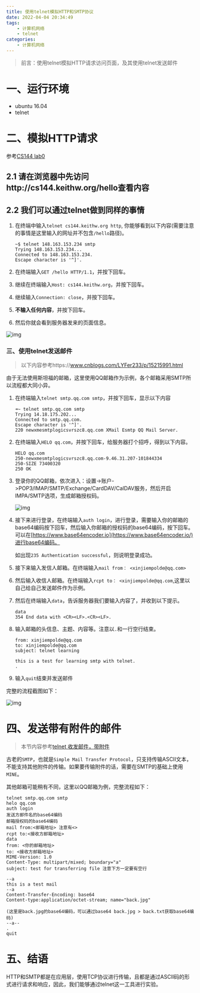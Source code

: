 ```yaml
---
title: 使用telnet模拟HTTP和SMTP协议
date: 2022-04-04 20:34:49
tags:
    - 计算机网络
    - telnet
categories:
    - 计算机网络
---
```


> 前言：使用telnet模拟HTTP请求访问页面，及其使用telnet发送邮件

# 一、运行环境

- ubuntu 16.04
- telnet

<!--more-->

# 二、模拟HTTP请求

参考[CS144 lab0](https://cs144.github.io/assignments/lab0.pdf)

## 2.1 请在浏览器中先访问http://cs144.keithw.org/hello查看内容

## 2.2 我们可以通过telnet做到同样的事情

1. 在终端中输入`telnet cs144.keithw.org http`, 你能够看到以下内容(需要注意的事情是这里输入的网址并不包含`/hello`路径)。

   ```
   ~$ telnet 148.163.153.234 smtp
   Trying 148.163.153.234...
   Connected to 148.163.153.234.
   Escape character is '^]'.
   ```

2. 在终端输入`GET /hello HTTP/1.1`，并按下回车。

3. 继续在终端输入`Host: cs144.keithw.org`，并按下回车。

4. 继续输入`Connection: close`，并按下回车。

5. **不输入任何内容**，并按下回车。

6. 然后你就会看到服务器发来的页面信息。

![img](http://img.singhe.art/FpJoWxvW8X2d-MVv3f2liOcC___z)

### 三、使用telnet发送邮件

> 以下内容参考https://www.cnblogs.com/LYFer233/p/15215991.html

由于无法使用斯坦福的邮箱，这里使用QQ邮箱作为示例，各个邮箱采用SMTP所以流程都大同小异。

1. 在终端输入`telnet smtp.qq.com smtp`，并按下回车，显示以下内容

   ```
   ➜~ telnet smtp.qq.com smtp
   Trying 14.18.175.202...
   Connected to smtp.qq.com.
   Escape character is '^]'.
   220 newxmesmtplogicsvrszc8.qq.com XMail Esmtp QQ Mail Server.
   ```

2. 在终端输入`HELO qq.com`，并按下回车，给服务器打个招呼，得到以下内容。

   ```
   HELO qq.com
   250-newxmesmtplogicsvrszc8.qq.com-9.46.31.207-101844334
   250-SIZE 73400320
   250 OK
   ```

3. 登录你的QQ邮箱，依次进入：设置->账户->POP3/IMAP/SMTP/Exchange/CardDAV/CalDAV服务，然后开启IMPA/SMTP选项，生成邮箱授权码。

   ![img](http://img.singhe.art/FmnKKUHbO5bmYODrtxHlwe80Zcft)

4. 接下来进行登录，在终端输入`auth login`，进行登录，需要输入你的邮箱的base64编码按下回车，然后输入你邮箱的授权码的base64编码，按下回车。可以在[https://www.base64encoder.io](https://www.base64encoder.io/)进行base64编码。

   如出现`235 Authentication successful`，则说明登录成功。

5. 接下来输入发信人邮箱。在终端输入`mail from： <xinjiempolde@qq.com>`

6. 然后输入收信人邮箱。在终端输入`rcpt to： <xinjiempolde@qq.com`,这里以自己给自己发送邮件作为示例。

7. 然后在终端输入`data`，告诉服务器我们要输入内容了，并收到以下提示。

   ```
   data
   354 End data with <CR><LF>.<CR><LF>.
   ```

8. 输入邮箱的头信息、主题、内容等。注意以`.`和一行空行结束。

   ```
   from: xinjiempolde@qq.com
   to: xinjiempolde@qq.com
   subject: telnet learning
   
   this is a test for learning smtp with telnet.
   .
   ```

9. 输入`quit`结束并发送邮件

完整的流程截图如下：

![img](http://img.singhe.art/FlWSiNNbPEevOvqMhsS8QbL48Td4)

# 四、发送带有附件的邮件

> 本节内容参考[telnet 收发邮件，带附件](https://zhuanlan.zhihu.com/p/46619234)

古老的`SMTP`，也就是`Simple Mail Transfer Protocol`，只支持传输ASCII文本，不能支持其他附件的传输。如果要传输附件的话，需要在SMTP的基础上使用`MINE`。

其他邮箱可能稍有不同，这里以QQ邮箱为例，完整流程如下：

```
telnet smtp.qq.com smtp
helo qq.com
auth login
发送方邮件名的base64编码
邮箱授权码的base64编码
mail from:<邮箱地址> 注意有<>
rcpt to:<接收方邮箱地址>
data
from: <你的邮箱地址>
to: <接收方邮箱地址>
MIME-Version: 1.0
Content-Type: multipart/mixed; boundary="a"
subject: test for transferring file 注意下方一定要有空行

--a
this is a test mail
--a
Content-Transfer-Encoding: base64
Content-type:application/octet-stream; name="back.jpg"

(这里是back.jpg的base64编码，可以通过base64 back.jpg > back.txt获取base64编码)
--a--
.
quit
```

# 五、结语

HTTP和SMTP都是在应用层，使用TCP协议进行传输，且都是通过ASCII码的形式进行请求和响应，因此，我们能够通过telnet这一工具进行实验。
